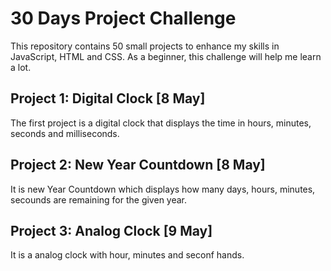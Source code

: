 # 30 Days Project Challenge

This repository contains 50 small projects to enhance my skills in JavaScript, HTML and CSS. As a beginner, this challenge will help me learn a lot.

## Project 1: Digital Clock [8 May]

The first project is a digital clock that displays the time in hours, minutes, seconds and milliseconds.

## Project 2: New Year Countdown [8 May]

It is new Year Countdown which displays how many days, hours, minutes, secounds are remaining for the given year.

## Project 3: Analog Clock [9 May]

It is a analog clock with hour, minutes and seconf hands.
